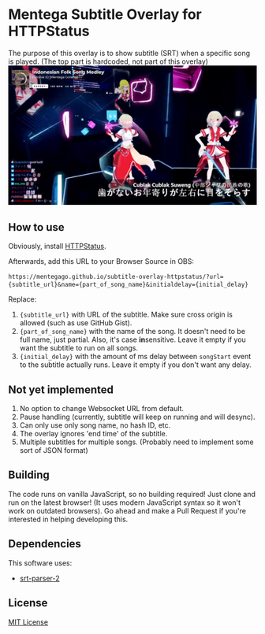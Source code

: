 # Mentega Subtitle Overlay for HTTPStatus
The purpose of this overlay is to show subtitle (SRT) when a specific song is played.
(The top part is hardcoded, not part of this overlay)
![Subtitle Overlay](example.png)

## How to use
Obviously, install [HTTPStatus](https://github.com/opl-/beatsaber-http-status/releases).

Afterwards, add this URL to your Browser Source in OBS:
```
https://mentegago.github.io/subtitle-overlay-httpstatus/?url={subtitle_url}&name={part_of_song_name}&initialdelay={initial_delay}
```
Replace:
1. `{subtitle_url}` with URL of the subtitle. Make sure cross origin is allowed (such as use GitHub Gist).
2. `{part_of_song_name}` with the name of the song. It doesn't need to be full name, just partial. Also, it's case **in**sensitive. Leave it empty if you want the subtitle to run on all songs.
3. `{initial_delay}` with the amount of ms delay between `songStart` event to the subtitle actually runs. Leave it empty if you don't want any delay.

## Not yet implemented
1. No option to change Websocket URL from default.
2. Pause handling (currently, subtitle will keep on running and will desync).
3. Can only use only song name, no hash ID, etc.
4. The overlay ignores 'end time' of the subtitle.
5. Multiple subtitles for multiple songs. (Probably need to implement some sort of JSON format)

## Building
The code runs on vanilla JavaScript, so no building required! Just clone and run on the latest browser! (It uses modern JavaScript syntax so it won't work on outdated browsers). Go ahead and make a Pull Request if you're interested in helping developing this.

## Dependencies
This software uses:
- [srt-parser-2](https://github.com/1c7/srt-parser-2)

## License
[MIT License](LICENSE)